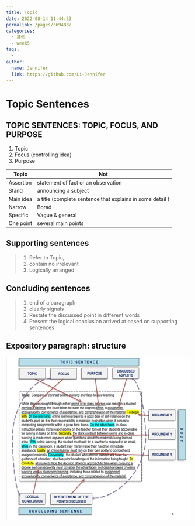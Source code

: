 ```yaml
---
title: Topic
date: 2022-08-14 11:44:33
permalink: /pages/c6948d/
categories:
  - 其他
  - week5
tags:
  - 
author: 
  name: Jennifer
  link: https://github.com/Li-Jennifer
---
```


# Topic Sentences

## TOPIC SENTENCES: TOPIC, FOCUS, AND PURPOSE

1. Topic
2. Focus (controlling idea)
3. Purpose

| Topic     | Not                                                       |
| --------- | --------------------------------------------------------- |
| Assertion | statement of fact or an observation                       |
| Stand     | announcing a subject                                      |
| Main idea | a title (complete sentence that explains in some detail ) |
| Narrow    | Borad                                                     |
| Specific  | Vague & general                                           |
| One point | several main points                                       |

## Supporting sentences

>1. Refer to Topic, 
>2. contain no irrelevant
>3. Logically arranged


## Concluding sentences

>1. end of a paragraph
>2. clearly signals 
>3. Restate the discussed point in different words
>4. Present the logical conclusion arrived at based on supporting sentences

## Expository paragraph:  structure


![](attachments/12312.png)